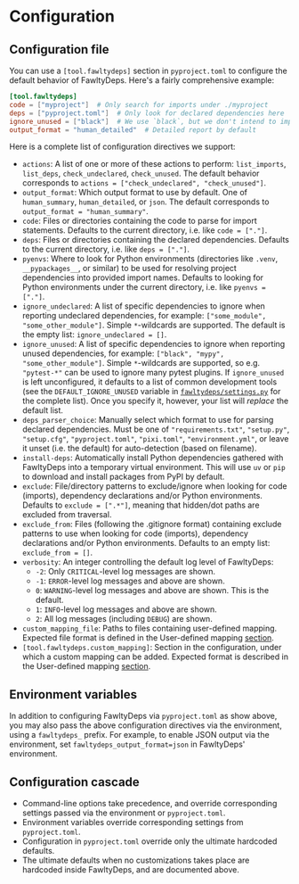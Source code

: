 # Configuration

## Configuration file

You can use a `[tool.fawltydeps]` section in `pyproject.toml` to configure the
default behavior of FawltyDeps. Here's a fairly comprehensive example:

```toml
[tool.fawltydeps]
code = ["myproject"]  # Only search for imports under ./myproject
deps = ["pyproject.toml"]  # Only look for declared dependencies here
ignore_unused = ["black"]  # We use `black`, but we don't intend to import it
output_format = "human_detailed"  # Detailed report by default
```

Here is a complete list of configuration directives we support:

- `actions`: A list of one or more of these actions to perform: `list_imports`,
  `list_deps`, `check_undeclared`, `check_unused`. The default behavior
  corresponds to `actions = ["check_undeclared", "check_unused"]`.
- `output_format`: Which output format to use by default. One of `human_summary`,
  `human_detailed`, or `json`.
  The default corresponds to `output_format = "human_summary"`.
- `code`: Files or directories containing the code to parse for import statements.
  Defaults to the current directory, i.e. like `code = ["."]`.
- `deps`: Files or directories containing the declared dependencies.
  Defaults to the current directory, i.e. like `deps = ["."]`.
- `pyenvs`: Where to look for Python environments (directories like `.venv`,
  `__pypackages__`, or similar) to be used for resolving project dependencies
  into provided import names. Defaults to looking for Python environments under
  the current directory, i.e. like `pyenvs = ["."]`.
- `ignore_undeclared`: A list of specific dependencies to ignore when reporting
  undeclared dependencies, for example: `["some_module", "some_other_module"]`.
  Simple `*`-wildcards are supported. The default is the empty list:
  `ignore_undeclared = []`.
- `ignore_unused`: A list of specific dependencies to ignore when reporting
  unused dependencies, for example: `["black", "mypy", "some_other_module"]`.
  Simple `*`-wildcards are supported, so e.g. `"pytest-*"` can be used to ignore
  many pytest plugins. If `ignore_unused` is left unconfigured, it defaults to a
  list of common development tools (see the `DEFAULT_IGNORE_UNUSED` variable in
  [`fawltydeps/settings.py`](https://github.com/tweag/FawltyDeps/blob/main/fawltydeps/settings.py)
  for the complete list). Once you specify it, however, your list will _replace_
  the default list.
- `deps_parser_choice`: Manually select which format to use for parsing
  declared dependencies. Must be one of `"requirements.txt"`, `"setup.py"`,
  `"setup.cfg"`, `"pyproject.toml"`, `"pixi.toml"`, `"environment.yml"`, or
  leave it unset (i.e. the default) for auto-detection (based on filename).
- `install-deps`: Automatically install Python dependencies gathered with
  FawltyDeps into a temporary virtual environment. This will use `uv` or `pip`
  to download and install packages from PyPI by default.
- `exclude`: File/directory patterns to exclude/ignore when looking for code
  (imports), dependency declarations and/or Python environments. Defaults to
  `exclude = [".*"]`, meaning that hidden/dot paths are excluded from traversal.
- `exclude_from`: Files (following the .gitignore format) containing exclude
  patterns to use when looking for code (imports), dependency declarations
  and/or Python environments. Defaults to an empty list: `exclude_from = []`.
- `verbosity`: An integer controlling the default log level of FawltyDeps:
    - `-2`: Only `CRITICAL`-level log messages are shown.
    - `-1`: `ERROR`-level log messages and above are shown.
    - `0`: `WARNING`-level log messages and above are shown. This is the default.
    - `1`: `INFO`-level log messages and above are shown.
    - `2`: All log messages (including `DEBUG`) are shown.
- `custom_mapping_file`: Paths to files containing user-defined mapping.
  Expected file format is defined in the User-defined mapping [section](explanation.md/#user-defined-mapping).
- `[tool.fawltydeps.custom_mapping]`: Section in the configuration, under which a custom mapping
  can be added. Expected format is described in the User-defined mapping [section](explanation.md/#user-defined-mapping).

## Environment variables

In addition to configuring FawltyDeps via `pyproject.toml` as show above, you
may also pass the above configuration directives via the environment, using a
`fawltydeps_` prefix. For example, to enable JSON output via the environment,
set `fawltydeps_output_format=json` in FawltyDeps' environment.

## Configuration cascade

- Command-line options take precedence, and override corresponding settings
  passed via the environment or `pyproject.toml`.
- Environment variables override corresponding settings from `pyproject.toml`.
- Configuration in `pyproject.toml` override only the ultimate hardcoded defaults.
- The ultimate defaults when no customizations takes place are hardcoded inside
  FawltyDeps, and are documented above.

